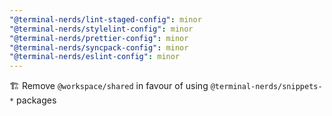 ```yaml
---
"@terminal-nerds/lint-staged-config": minor
"@terminal-nerds/stylelint-config": minor
"@terminal-nerds/prettier-config": minor
"@terminal-nerds/syncpack-config": minor
"@terminal-nerds/eslint-config": minor
---
```


🏗 Remove `@workspace/shared` in favour of using `@terminal-nerds/snippets-*` packages
